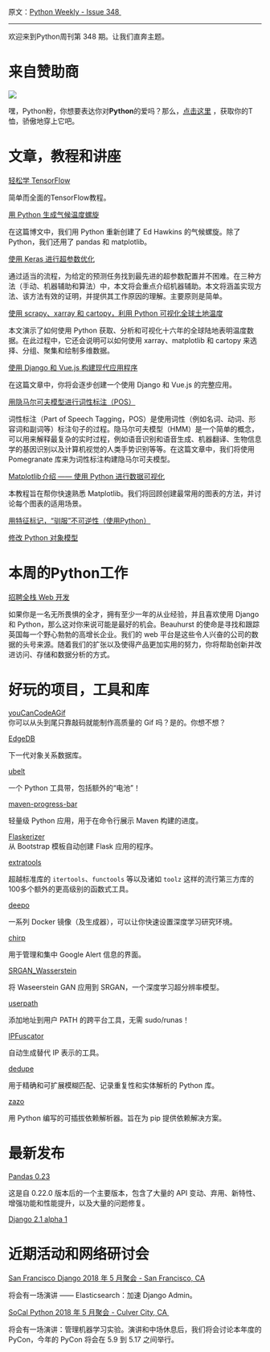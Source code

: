 原文：[Python Weekly - Issue 348 ](http://eepurl.com/dvGAp9)

---

欢迎来到Python周刊第 348 期。让我们直奔主题。

# 来自赞助商
[![](https://gallery.mailchimp.com/e2e180baf855ac797ef407fc7/images/6a426b27-541e-4bd7-b621-23ccdc662301.jpg)](http://www.amazon.com/gp/product/B0185367JQ/ref=as_li_tl?ie=UTF8&camp=1789&creative=390957&creativeASIN=B0185367JQ&linkCode=as2&tag=mymerch-20&linkId=OLIXWD4WZ5X6FFHD)

嘿，Python粉，你想要表达你对**Python**的爱吗？那么，[点击这里](http://www.amazon.com/gp/product/B0185367JQ/ref=as_li_tl?ie=UTF8&camp=1789&creative=390957&creativeASIN=B0185367JQ&linkCode=as2&tag=mymerch-20&linkId=OLIXWD4WZ5X6FFHD) ，获取你的T恤，骄傲地穿上它吧。
  
# 文章，教程和讲座
  
[轻松学 TensorFlow](http://www.easy-tensorflow.com/)   

简单而全面的TensorFlow教程。
  
[用 Python 生成气候温度螺旋](https://www.dataquest.io/blog/climate-temperature-spirals-python/)  

在这篇博文中，我们用 Python 重新创建了 Ed Hawkins 的气候螺旋。除了 Python，我们还用了 pandas 和 matplotlib。
  
[使用 Keras 进行超参数优化](https://towardsdatascience.com/hyperparameter-optimization-with-keras-b82e6364ca53)  

通过适当的流程，为给定的预测任务找到最先进的超参数配置并不困难。在三种方法（手动、机器辅助和算法）中，本文将会重点介绍机器辅助。本文将涵盖实现方法、该方法有效的证明，并提供其工作原因的理解。主要原则是简单。
  
[使用 scrapy、xarray 和 cartopy，利用 Python 可视化全球土地温度](https://cbrownley.wordpress.com/2018/05/15/visualizing-global-land-temperatures-in-python-with-scrapy-xarray-and-cartopy/)

本文演示了如何使用 Python 获取、分析和可视化十六年的全球陆地表明温度数据。在此过程中，它还会说明可以如何使用 xarray、matplotlib 和 cartopy 来选择、分组、聚集和绘制多维数据。

[使用 Django 和 Vue.js 构建现代应用程序](https://auth0.com/blog/building-modern-applications-with-django-and-vuejs/)

在这篇文章中，你将会逐步创建一个使用 Django 和 Vue.js 的完整应用。
  
[用隐马尔可夫模型进行词性标注（POS）](https://towardsdatascience.com/part-of-speech-tagging-with-hidden-markov-chain-models-e9fccc835c0e)

词性标注（Part of Speech Tagging，POS）是使用词性（例如名词、动词、形容词和副词等）标注句子的过程。隐马尔可夫模型（HMM）是一个简单的概念，可以用来解释最复杂的实时过程，例如语音识别和语音生成、机器翻译、生物信息学的基因识别以及计算机视觉的人类手势识别等等。在这篇文章中，我们将使用 Pomegranate 库来为词性标注构建隐马尔可夫模型。
  
[Matplotlib 介绍 —— 使用 Python 进行数据可视化](https://heartbeat.fritz.ai/introduction-to-matplotlib-data-visualization-in-python-d9143287ae39)

本教程旨在帮你快速熟悉 Matplotlib。我们将回顾创建最常用的图表的方法，并讨论每个图表的适用场景。
  
[用特征标记，“驯服”不可逆性（使用Python）](https://www.vinta.com.br/blog/2018/taming-irreversibility-feature-flags-python/)  
  
[修改 Python 对象模型](https://lwn.net/SubscriberLink/754163/a38214c50e7b3ece/)  
  
  
# 本周的Python工作  
  
[招聘全栈 Web 开发](http://jobs.pythonweekly.com/jobs/full-stack-web-developer-2/)

如果你是一名无所畏惧的全才，拥有至少一年的从业经验，并且喜欢使用 Django 和 Python，那么这对你来说可能是最好的机会。Beauhurst 的使命是寻找和跟踪英国每一个野心勃勃的高增长企业。我们的 web 平台是这些令人兴奋的公司的数据的头号来源。随着我们的扩张以及使得产品更加实用的努力，你将帮助创新并改进访问、存储和数据分析的方式。
  
  
# 好玩的项目，工具和库  
  
[youCanCodeAGif](https://github.com/1-Sisyphe/youCanCodeAGif)  
你可以从头到尾只靠敲码就能制作高质量的 Gif 吗？是的。你想不想？
  
[EdgeDB](https://github.com/edgedb/edgedb)  

下一代对象关系数据库。
  
[ubelt](https://github.com/Erotemic/ubelt)  

一个 Python 工具带，包括额外的“电池”！
  
[maven-progress-bar](https://github.com/philleonard/maven-progress-bar)  

轻量级 Python 应用，用于在命令行展示 Maven 构建的进度。
  
[Flaskerizer](https://github.com/brettvanderwerff/Flaskerizer)  
从 Bootstrap 模板自动创建 Flask 应用的程序。
  
[extratools](https://github.com/chuanconggao/extratools/)  

超越标准库的 `itertools`、`functools` 等以及诸如 `toolz` 这样的流行第三方库的 100多个额外的更高级别的函数式工具。
  
[deepo](https://github.com/ufoym/deepo)  

一系列 Docker 镜像（及生成器），可以让你快速设置深度学习研究环境。
  
[chirp](https://github.com/9b/chirp)  

用于管理和集中 Google Alert 信息的界面。  
  
[SRGAN_Wasserstein](https://github.com/JustinhoCHN/SRGAN_Wasserstein)  

将 Waseerstein GAN 应用到 SRGAN，一个深度学习超分辨率模型。
  
[userpath](https://github.com/ofek/userpath)  

添加地址到用户 PATH 的跨平台工具，无需 sudo/runas！
  
[IPFuscator](https://github.com/vysec/IPFuscator)  

自动生成替代 IP 表示的工具。
  
[dedupe](https://github.com/dedupeio/dedupe)  

用于精确和可扩展模糊匹配、记录重复性和实体解析的 Python 库。

[zazo](https://github.com/pradyunsg/zazo)  

用 Python 编写的可插拔依赖解析器。旨在为 pip 提供依赖解决方案。

  
# 最新发布  
  
[Pandas 0.23](https://pandas.pydata.org/pandas-docs/version/0.23.0/whatsnew.html#v0-23-0)  

这是自 0.22.0 版本后的一个主要版本，包含了大量的 API 变动、弃用、新特性、增强功能和性能提升，以及大量的问题修复。
  
[Django 2.1 alpha 1](https://www.djangoproject.com/weblog/2018/may/17/django-21-alpha-1/)  
  
  
# 近期活动和网络研讨会  
  
[San Francisco Django 2018 年 5 月聚会 - San Francisco, CA](https://www.meetup.com/The-San-Francisco-Django-Meetup-Group/events/250490463/)  

将会有一场演讲 —— Elasticsearch：加速 Django Admin。
  
[SoCal Python 2018 年 5 月聚会 - Culver City, CA ](https://www.meetup.com/socalpython/events/250883803/)

将会有一场演讲：管理机器学习实验。演讲和中场休息后，我们将会讨论本年度的 PyCon，今年的 PyCon 将会在 5.9 到 5.17 之间举行。
   

